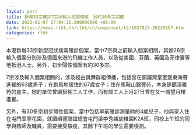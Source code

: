```yaml
---
layout: post
title: 新增33宗確診7宗涉輸入相關個案　另約30多宗初確
date: 2022-01-07 17:04:15.000000000 +08:00
link: https://news.rthk.hk/rthk/ch/component/k2/1627823-20220107.htm
categories: rthk
---
```


本港新增33宗新型冠狀病毒確診個案，當中7宗與之前輸入個案相關，其餘26宗輸入個案分別涉及德國來港的飛機工作人員，以及從美國、芬蘭、英國及菲律賓等地抵港人士。另外，初步陽性個案有約30多宗。

7宗涉及輸入個案相關的，涉及經由跳舞群組傳播，包括曾在銅鑼灣皇室堡東海薈進餐的63歲男子；在跑馬地居住的67歲女子；住在馬鞍山錦豐苑，本身是聽濤雅苑的屋主，她的單位曾讓搭棚工人工作，而有關工人上月27日曾在又一城望月樓進餐。

另外，有30多宗初步陽性個案，當中包括早前確診測量師的4歲兒子，他與家人住在屯門翠寧花園，就讀順德聯誼總會屯門梁李秀娛幼稚園K2A班，同校上午班的同學與教師及職員，需要接受檢疫，其餘下午班的學生需要檢測。
